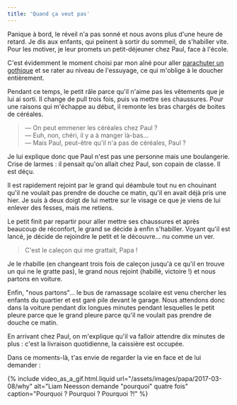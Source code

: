 ```yaml
---
title: 'Quand ça veut pas'
---
```


Panique à bord, le réveil n'a pas sonné et nous avons plus d'une heure de
retard. Je dis aux enfants, qui peinent à sortir du sommeil, de s'habiller vite.
Pour les motiver, je leur promets un petit-déjeuner chez Paul, face à l'école.

<!-- more -->

C'est évidemment le moment choisi par mon aîné pour aller
[parachuter un gothique](https://www.youtube.com/watch?v=bJlDB_DCIb0 'Publicité Hépar : "Les expressions"')
et se rater au niveau de l'essuyage, ce qui m'oblige à le doucher entièrement.

Pendant ce temps, le petit râle parce qu'il n'aime pas les vêtements que je lui
ai sorti. Il change de pull trois fois, puis va mettre ses chaussures. Pour une
raisons qui m'échappe au début, il remonte les bras chargés de boites de
céréales.

> — On peut emmener les céréales chez Paul ?  
> — Euh, non, chéri, il y a à manger là-bas…  
> — Mais Paul, peut-être qu'il n'a pas de céréales, Paul ?

Je lui explique donc que Paul n'est pas une personne mais une boulangerie. Crise
de larmes : il pensait qu'on allait chez Paul, son copain de classe. Il est
déçu.

Il est rapidement rejoint par le grand qui déambule tout nu en chouinant qu'il
ne voulait pas prendre de douche ce matin, qu'il en avait déjà pris une hier. Je
suis à deux doigt de lui mettre sur le visage ce que je viens de lui enlever des
fesses, mais me retiens.

Le petit finit par repartir pour aller mettre ses chaussures et après beaucoup
de réconfort, le grand se décide à enfin s'habiller. Voyant qu'il est lancé, je
décide de rejoindre le petit et le découvre… nu comme un ver.

> C'est le caleçon qui me grattait, Papa !

Je le rhabille (en changeant trois fois de caleçon jusqu'à ce qu'il en trouve un
qui ne le gratte pas), le grand nous rejoint (habillé, victoire !) et nous
partons en voiture.

Enfin, "nous partons"… le bus de ramassage scolaire est venu chercher les
enfants du quartier et est garé pile devant le garage. Nous attendons donc dans
la voiture pendant dix longues minutes pendant lesquelles le petit pleure parce
que le grand pleure parce qu'il ne voulait pas prendre de douche ce matin.

En arrivant chez Paul, on m'explique qu'il va falloir attendre dix minutes de
plus : c'est la livraison quotidienne, la caissière est occupée.

Dans ce moments-là, t'as envie de regarder la vie en face et de lui demander :

{% include video_as_a_gif.html.liquid
url="/assets/images/papa/2017-03-08/why"
alt="Liam Neesson demande &quot;pourquoi&quot; quatre fois"
caption="Pourquoi ? Pourquoi ? Pourquoi ?!"
%}
